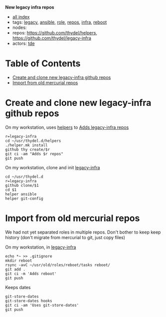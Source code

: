 **New legacy infra repos**

- [all index](/indexed/tde/journal-tde.md)
- tags: [legacy](/indexed/tde/journal-tde.md#tags-legacy), [ansible](/indexed/tde/journal-tde.md#tags-ansible), [role](/indexed/tde/journal-tde.md#tags-role), [repos](/indexed/tde/journal-tde.md#tags-repos), [infra](/indexed/tde/journal-tde.md#tags-infra), [reboot](/indexed/tde/journal-tde.md#tags-reboot)
- nodes: 
- repos: https://github.com/thydel/helpers, https://github.com/thydel/legacy-infra
- actors: [tde](/indexed/tde/journal-tde.md#actors-tde)



# Table of Contents

-   [Create and clone new legacy-infra github repos](#create-and-clone-new-legacy-infra-github-repos)
-   [Import from old mercurial repos](#import-from-old-mercurial-repos)


# Create and clone new legacy-infra github repos

On my workstation, uses [helpers][] to [Adds legacy-infra repos][]

```
r=legacy-infra
cd ~/usr/thydel.d/helpers
./helper.mk install
github thy create/$r
git ci -am "Adds $r repos"
git push
```

[helpers]: https://github.com/thydel/helpers "github.com"
[Adds legacy-infra repos]:
	https://github.com/thydel/helpers/commit/c99d79231c69b6b997fa6ac1730e9bce0140e7ed "github.com"

On my workstation, clone and init [legacy-infra][]

```
cd ~/usr/thydel.d
r=legacy-infra
github clone/$1
cd $1
helper ansible
helper git-config
```

[legacy-infra]: https://github.com/thydel/legacy-infra "github.com"

# Import from old mercurial repos

We had not yet separated roles in multiple repos. Don't bother to keep
keep history (don't migrate from mercurial to git, just copy files)

On my workstation, in [legacy-infra][]

```
echo *~ >> .gitignore
mkdir reboot
rsync -avC ~/usr/old/roles/reboot/tasks reboot/
git add .
git ci -m 'Adds reboot'
git push
```

Keeps dates

```
git-store-dates
git-store-dates hooks
git ci -am 'Uses git-store-dates'
git push
```

